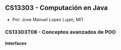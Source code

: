 ## CS13303 - Computación en Java
- Por: Jose Manuel Lopez Lujan, MIT

### CS13303T08 - Conceptos avanzados de POO 

#### Interfaces

